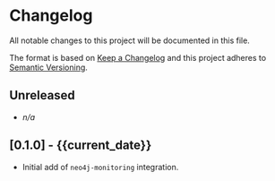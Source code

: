 # Changelog

All notable changes to this project will be documented in this file.

The format is based on [Keep a Changelog][changelog] and this project adheres
to [Semantic Versioning][semver].

## Unreleased

- *n/a*

## [0.1.0] - {{current_date}}

- Initial add of `neo4j-monitoring` integration.


[changelog]: http://keepachangelog.com/en/1.0.0/
[semver]: http://semver.org/spec/v2.0.0.html
